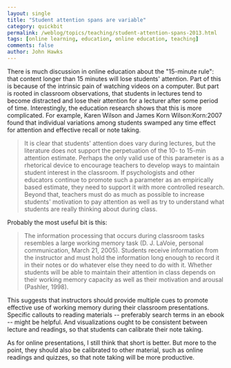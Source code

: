 ```yaml
---
layout: single 
title: "Student attention spans are variable" 
category: quickbit
permalink: /weblog/topics/teaching/student-attention-spans-2013.html
tags: [online learning, education, online education, teaching] 
comments: false 
author: John Hawks 
---
```


There is much discussion in online education about the "15-minute rule": that content longer than 15 minutes will lose students' attention. Part of this is because of the intrinsic pain of watching videos on a computer. But part is rooted in classroom observations, that students in lectures tend to become distracted and lose their attention for a lecturer after some period of time. Interestingly, the education research shows that this is more complicated. For example, Karen Wilson and James Korn <bib>Wilson:Korn:2007</bib> found that individual variations among students swamped any time effect for attention and effective recall or note taking. 

<blockquote>It is clear that students' attention does vary during lectures, but the literature does not support the perpetuation of the 10- to 15-min attention estimate. Perhaps the only valid use of this parameter is as a rhetorical device to encourage teachers to develop ways to maintain student interest in the classroom. If psychologists and other educators continue to promote such a parameter as an empirically based estimate, they need to support it with more controlled research. Beyond that, teachers must do as much as possible to increase students' motivation to pay attention as well as try to understand what students are really thinking about during class.</blockquote>

Probably the most useful bit is this: 

<blockquote>The information processing that occurs during classroom tasks resembles a large working memory task (D. J. LaVoie, personal communication, March 21, 2005). Students receive information from the instructor and must hold the information long enough to record it in their notes or do whatever else they need to do with it. Whether students will be able to maintain their attention in class depends on their working memory capacity as well as their motivation and arousal (Pashler, 1998).</blockquote>

This suggests that instructors should provide multiple cues to promote effective use of working memory during their classroom presentations. Specific callouts to reading materials -- preferably search terms in an ebook -- might be helpful. And visualizations ought to be consistent between lecture and readings, so that students can calibrate their note taking.

As for online presentations, I still think that short is better. But more to the point, they should also be calibrated to other material, such as online readings and quizzes, so that note taking will be more productive. 

